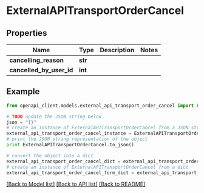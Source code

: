 # ExternalAPITransportOrderCancel


## Properties
Name | Type | Description | Notes
------------ | ------------- | ------------- | -------------
**cancelling_reason** | **str** |  | 
**cancelled_by_user_id** | **int** |  | 

## Example

```python
from openapi_client.models.external_api_transport_order_cancel import ExternalAPITransportOrderCancel

# TODO update the JSON string below
json = "{}"
# create an instance of ExternalAPITransportOrderCancel from a JSON string
external_api_transport_order_cancel_instance = ExternalAPITransportOrderCancel.from_json(json)
# print the JSON string representation of the object
print ExternalAPITransportOrderCancel.to_json()

# convert the object into a dict
external_api_transport_order_cancel_dict = external_api_transport_order_cancel_instance.to_dict()
# create an instance of ExternalAPITransportOrderCancel from a dict
external_api_transport_order_cancel_form_dict = external_api_transport_order_cancel.from_dict(external_api_transport_order_cancel_dict)
```
[[Back to Model list]](../README.md#documentation-for-models) [[Back to API list]](../README.md#documentation-for-api-endpoints) [[Back to README]](../README.md)



